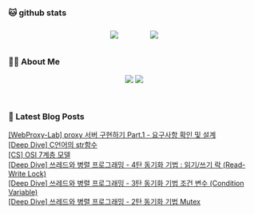 
###  🐱 github stats  

<div id="main" align="center">
    <img src="https://github-readme-stats.vercel.app/api?username=Kojaewoong0504&count_private=true&show_icons=true&theme=tokyonight"
        style="height: auto; margin-left: 20px; margin-right: 20px; padding: 10px;"/>
    <img src="https://github-readme-stats.vercel.app/api/top-langs/?username=Kojaewoong0504&layout=compact"   
        style="height: auto; margin-left: 20px; margin-right: 20px; padding: 10px;"/>
</div>

###  💁‍♀️ About Me  
<p align="center">
    <a href="https://www.gowoong.com/"><img src="https://img.shields.io/badge/Blog-FF5722?style=flat-square&logo=Blogger&logoColor=white"/></a>
    <a href="mailto:jaewoong.ko0504@gmail.com"><img src="https://img.shields.io/badge/Gmail-d14836?style=flat-square&logo=Gmail&logoColor=white&link=ilovefran.ofm@gmail.com"/></a>
</p>

<br>

### 📕 Latest Blog Posts   

<a href ="https://www.gowoong.com/142"> [WebProxy-Lab] proxy 서버 구현하기 Part.1 - 요구사항 확인 및 설계 </a> <br>
<a href ="https://www.gowoong.com/141"> [Deep Dive] C언어의 str함수 </a> <br>
<a href ="https://www.gowoong.com/140"> [CS] OSI 7계층 모델 </a> <br>
<a href ="https://www.gowoong.com/139"> [Deep Dive] 쓰레드와 병렬 프로그래밍 - 4탄 동기화 기법 : 읽기/쓰기 락 (Read-Write Lock) </a> <br>
<a href ="https://www.gowoong.com/138"> [Deep Dive] 쓰레드와 병렬 프로그래밍 - 3탄 동기화 기법 조건 변수 (Condition Variable) </a> <br>
<a href ="https://www.gowoong.com/137"> [Deep Dive] 쓰레드와 병렬 프로그래밍 - 2탄 동기화 기법 Mutex </a> <br>
